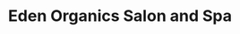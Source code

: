---
title: "Eden Organics Salon and Spa"
url: /doylestown/eden-organics-salon-and-spa/
shop: beauty
---